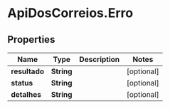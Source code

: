 # ApiDosCorreios.Erro

## Properties
Name | Type | Description | Notes
------------ | ------------- | ------------- | -------------
**resultado** | **String** |  | [optional] 
**status** | **String** |  | [optional] 
**detalhes** | **String** |  | [optional] 


